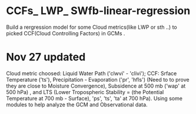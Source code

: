 # CCFs_ LWP_ SWfb-linear-regression
Build a rergression model for some Cloud metrics(like LWP or sth ..) to picked CCF(Cloud Controlling Factors) in GCMs .


# Nov 27 updated
Cloud metric choosed: Liquid Water Path ('clwvi' - 'clivi');  CCF: Srface Temperature ('ts'), Precipitation - Evaporation ('pr', 'hfls') (Need to to prove they are close to Moisture Convergence),
Subsidence at 500 mb ('wap' at 500 hPa) , and LTS (Lower Tropospheric Stability = (the Potential Temperature at 700 mb - Surface), 'ps', 'ts', 'ta' at 700 hPa). 
Using some modules to help analyze the GCM and Observational data.
